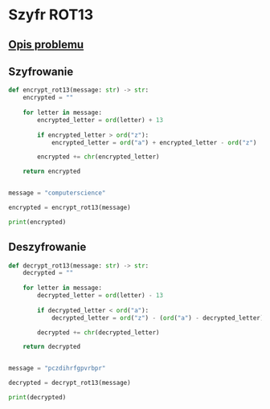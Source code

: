 # Szyfr ROT13

## [Opis problemu](../../../../algorithms/cryptography/symmetric/rot13.md)


## Szyfrowanie

```python linenums="1"
def encrypt_rot13(message: str) -> str:
    encrypted = ""
    
    for letter in message:
        encrypted_letter = ord(letter) + 13
        
        if encrypted_letter > ord("z"):
            encrypted_letter = ord("a") + encrypted_letter - ord("z")

        encrypted += chr(encrypted_letter)

    return encrypted


message = "computerscience"

encrypted = encrypt_rot13(message)

print(encrypted)
```


## Deszyfrowanie

```python linenums="1"
def decrypt_rot13(message: str) -> str:
    decrypted = ""
    
    for letter in message:
        decrypted_letter = ord(letter) - 13
        
        if decrypted_letter < ord("a"):
            decrypted_letter = ord("z") - (ord("a") - decrypted_letter)

        decrypted += chr(decrypted_letter)

    return decrypted


message = "pczdihrfgpvrbpr"

decrypted = decrypt_rot13(message)

print(decrypted)
```

